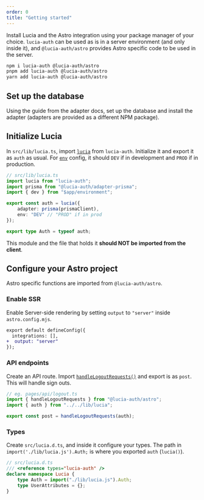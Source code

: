 ```yaml
---
order: 0
title: "Getting started"
---
```


Install Lucia and the Astro integration using your package manager of your choice. `lucia-auth` can be used as is in a server environment (and only inside it), and `@lucia-auth/astro` provides Astro specific code to be used in the server.

```bash
npm i lucia-auth @lucia-auth/astro
pnpm add lucia-auth @lucia-auth/astro
yarn add lucia-auth @lucia-auth/astro
```

## Set up the database

Using the guide from the adapter docs, set up the database and install the adapter (adapters are provided as a different NPM package).

## Initialize Lucia

In `src/lib/lucia.ts`, import [`lucia`](/reference/api/server-api#lucia-default) from `lucia-auth`. Initialize it and export it as `auth` as usual. For [`env`](/reference/configure/lucia-configurations#env) config, it should `DEV` if in development and `PROD` if in production.

```ts
// src/lib/lucia.ts
import lucia from "lucia-auth";
import prisma from "@lucia-auth/adapter-prisma";
import { dev } from "$app/environment";

export const auth = lucia({
	adapter: prisma(prismaClient),
	env: "DEV" // "PROD" if in prod
});

export type Auth = typeof auth;
```

This module and the file that holds it **should NOT be imported from the client**.

## Configure your Astro project

Astro specific functions are imported from `@lucia-auth/astro`.

### Enable SSR

Enable Server-side rendering by setting `output` to `"server"` inside `astro.config.mjs`.

```diff
export default defineConfig({
  integrations: [],
+  output: "server"
});
```

### API endpoints

Create an API route. Import [`handleLogoutRequests()`](/astro/api-reference/server-api#handlelogoutrequests) and export is as `post`. This will handle sign outs.

```ts
// eg. pages/api/logout.ts
import { handleLogoutRequests } from "@lucia-auth/astro";
import { auth } from "../../lib/lucia";

export const post = handleLogoutRequests(auth);
```

### Types

Create `src/lucia.d.ts`, and inside it configure your types. The path in `import('./lib/lucia.js').Auth;` is where you exported `auth` (`lucia()`).

```ts
// src/lucia.d.ts
/// <reference types="lucia-auth" />
declare namespace Lucia {
	type Auth = import("./lib/lucia.js").Auth;
	type UserAttributes = {};
}
```
